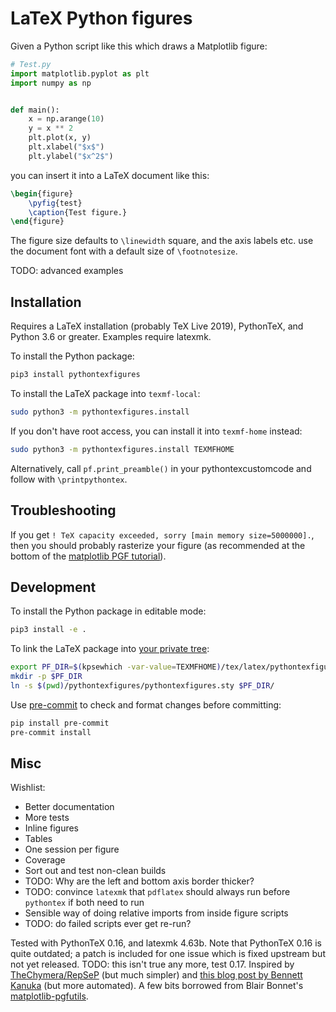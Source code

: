 # LaTeX Python figures

Given a Python script like this which draws a Matplotlib figure:
```python
# Test.py
import matplotlib.pyplot as plt
import numpy as np


def main():
    x = np.arange(10)
    y = x ** 2
    plt.plot(x, y)
    plt.xlabel("$x$")
    plt.ylabel("$x^2$")
```

you can insert it into a LaTeX document like this:

```latex
\begin{figure}
    \pyfig{test}
    \caption{Test figure.}
\end{figure}
```

The figure size defaults to `\linewidth` square, and the axis labels etc. use the document font with a default size of `\footnotesize`.

TODO: advanced examples


## Installation
Requires a LaTeX installation (probably TeX Live 2019), PythonTeX, and Python 3.6 or greater.
Examples require latexmk.

To install the Python package:
```bash
pip3 install pythontexfigures
```

To install the LaTeX package into `texmf-local`:
```bash
sudo python3 -m pythontexfigures.install
```
If you don't have root access, you can install it into `texmf-home` instead:
```bash
sudo python3 -m pythontexfigures.install TEXMFHOME
```

Alternatively, call `pf.print_preamble()` in your pythontexcustomcode and follow with `\printpythontex`.


## Troubleshooting
If you get `! TeX capacity exceeded, sorry [main memory size=5000000].`, then you should probably rasterize your figure (as recommended at the bottom of the [matplotlib PGF tutorial](https://matplotlib.org/tutorials/text/pgf.html)).


## Development
To install the Python package in editable mode:
```bash
pip3 install -e .
```

To link the LaTeX package into [your private tree](https://www.texfaq.org/FAQ-privinst):
```bash
export PF_DIR=$(kpsewhich -var-value=TEXMFHOME)/tex/latex/pythontexfigures
mkdir -p $PF_DIR
ln -s $(pwd)/pythontexfigures/pythontexfigures.sty $PF_DIR/
```

Use [pre-commit](https://pre-commit.com) to check and format changes before committing:
```bash
pip install pre-commit
pre-commit install
```


## Misc

Wishlist:

* Better documentation
* More tests
* Inline figures
* Tables
* One session per figure
* Coverage
* Sort out and test non-clean builds
* TODO: Why are the left and bottom axis border thicker?
* TODO: convince `latexmk` that `pdflatex` should always run before `pythontex` if
  both need to run
* Sensible way of doing relative imports from inside figure scripts
* TODO: do failed scripts ever get re-run?

Tested with PythonTeX 0.16, and latexmk 4.63b.
Note that PythonTeX 0.16 is quite outdated; a patch is included for one issue which is fixed upstream but not yet released.
TODO: this isn't true any more, test 0.17.
Inspired by [TheChymera/RepSeP](https://github.com/TheChymera/RepSeP) (but much simpler) and [this blog post by Bennett Kanuka](http://bkanuka.com/posts/native-latex-plots/) (but more automated).
A few bits borrowed from Blair Bonnet's [matplotlib-pgfutils](https://github.com/bcbnz/matplotlib-pgfutils).
